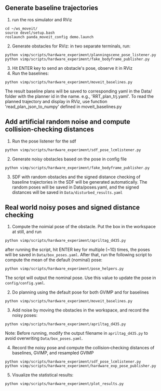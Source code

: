 ## Generate baseline trajectories
1. run the ros simulator and RViz 
```
cd ~/ws_moveit/
source devel/setup.bash
roslaunch panda_moveit_config demo.launch
```
2. Generate obstacles for RViz: in two separate terminals, run:
```
python vimp/scripts/hardware_experiment/planningscene_pose_listener.py
python vimp/scripts/hardware_experiment/fake_bodyframe_publisher.py
```
3. Hit ENTER key to send an obstacle's pose, observe it in RViz
4. Run the baselines:
```
python vimp/scripts/hardware_experiment/moveit_baselines.py
``` 

The result baseline plans will be saved to corresponding yaml in the Data/ folder with the planner id in the name. e.g., 'RRT_plan_trj.yaml'. To read the planned trajectory and display in RViz, use function 'read_plan_json_to_numpy' defined in moveit_baselines.py

## Add artificial random noise and compute collision‐checking distances
1. Run the pose listener for the sdf
```
python vimp/scripts/hardware_experiment/sdf_pose_lcmlistener.py
```
2. Generate noisy obstacles based on the pose in config file
```
python vimp/scripts/hardware_experiment/fake_bodyframe_publisher.py
```
3. SDF with random obstacles and the signed distance checking of baseline trajectories in the SDF will be generated automatically. The random poses will be saved in Data/poses.yaml, and the signed distances will be saved in `Data/disturbed_results.yaml`


## Real world noisy poses and signed distance checking
1. Compute the noimial pose of the obstacle. Put the box in the workspace at still, and run 
```
python vimp/scripts/hardware_experiment/apriltag_d435.py
```
after running the script, hit ENTER key for multiple (~10) times, the poses will be saved in `Data/box_poses.yaml`. After that, run the following script to compute the mean of the default (nominal) pose:
```
python vimp/scripts/hardware_experiment/pose_helpers.py
``` 
The script will output the nominal pose. Use this value to update the pose in `config/config.yaml`.

2. Do planning using the default pose for both GVIMP and for baselines
```
python vimp/scripts/hardware_experiment/moveit_baselines.py
``` 
3. Add noise by moving the obstacles in the workspace, and record the noisy poses:
```
python vimp/scripts/hardware_experiment/apriltag_d435.py
```
Note: Before running, modify the output filename in `apriltag_d435.py` to avoid overwriting `Data/box_poses.yaml`.

4. Record the noisy pose and compute the collision‐checking distances of baselines, GVIMP, and resampled GVIMP
```
python vimp/scripts/hardware_experiment/sdf_pose_lcmlistener.py
python vimp/scripts/hardware_experiment/hardware_exp_pose_publisher.py
```

5. Visualize the statistical results:
```
python vimp/scripts/hardware_experiment/plot_results.py
```